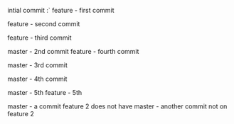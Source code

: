 intial commit
:`
feature - first commit

feature - second commit

feature - third commit

master - 2nd commit
feature - fourth commit

master - 3rd commit 

master - 4th commit

master - 5th
feature - 5th

master - a commit feature 2 does not have
master - another commit not on feature 2